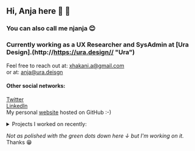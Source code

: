 ## Hi, Anja here :purple_heart: :rainbow: ##
### You can also call me njanja :blush: ###
### Currently working as a UX Researcher and SysAdmin at [Ura Design].(http://https://ura.design// "Ura") ###
Feel free to reach out at: xhakani.a@gmail.com <br>
or at: anja@ura.deisgn
#### Other social networks: 
[Twitter](https://twitter.com/anjaxhakani "twitter") <br>
[LinkedIn](https://www.linkedin.com/in/anja-xhakani-0a78b718a/ "linkedin") <br>
My personal [website](https://axhakani.github.io/ "website") hosted on GitHub :-) 

<details>
<summary>Projects I worked on recently:</summary>
<br>
- Briar <br>
- CalyxOS Accessibility Audit <br>
- Thunderbird PGP Encryption 
</details>

*Not as polished with the green dots down here ↓ but I'm working on it.* Thanks :grin: 


<!---
axhakani/axhakani is a ✨ special ✨ repository because its `README.md` (this file) appears on your GitHub profile.
You can click the Preview link to take a look at your changes.
--->
